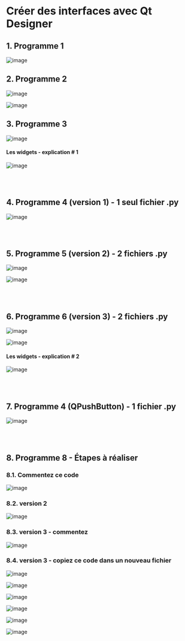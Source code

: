 # Créer des interfaces avec Qt Designer

## 1. Programme 1

![image](https://github.com/user-attachments/assets/fc7632cd-a366-41ce-91eb-055a05b43d9e)


## 2. Programme 2

![image](https://github.com/user-attachments/assets/869acc7a-4e22-4dab-9226-56f769725bcc)

![image](https://github.com/user-attachments/assets/11752983-fa1f-4014-ba52-fd2af00184c9)


## 3. Programme 3

![image](https://github.com/user-attachments/assets/df4fc788-a490-471d-8e05-d3b1e03bdc3c)


#### Les widgets - explication # 1

![image](https://github.com/user-attachments/assets/d2d7cfd4-2dc8-4741-9799-f138bc255868)


<br/>
<br/>

## 4. Programme 4 (version 1) - 1 seul fichier .py

![image](https://github.com/user-attachments/assets/0e7bcb18-79b2-4bad-aa27-2daa23909987)

<br/>
<br/>

## 5. Programme 5 (version 2) - 2 fichiers .py

![image](https://github.com/user-attachments/assets/83a62ca1-3c74-447e-a4dc-af22f40ff74b)

![image](https://github.com/user-attachments/assets/2dc4a6ee-f2e4-4f54-a924-433d93c7b215)


<br/>
<br/>

## 6. Programme 6 (version 3) - 2 fichiers .py

![image](https://github.com/user-attachments/assets/696fb849-a503-442a-99aa-0c784cbac059)


![image](https://github.com/user-attachments/assets/150d01dc-d546-41b0-9b9d-91739ac4ad4f)


#### Les widgets - explication # 2

![image](https://github.com/user-attachments/assets/8ae9f706-7727-4c92-882b-7d30a4087647)



<br/>
<br/>

## 7. Programme 4 (QPushButton) - 1 fichier .py

![image](https://github.com/user-attachments/assets/65903829-efe9-4562-b404-52a86cee7059)


<br/>
<br/>

## 8. Programme 8 - Étapes à réaliser

### 8.1. Commentez ce code

![image](https://github.com/user-attachments/assets/bc9065c7-a63a-49e9-8847-9a74274e12fb)


### 8.2. version 2 

![image](https://github.com/user-attachments/assets/6d174fdc-a89a-4143-b5ff-948c7d3f5125)


### 8.3. version 3 - commentez 

![image](https://github.com/user-attachments/assets/d5fa538b-2878-44ba-8332-cd228091b60e)



### 8.4. version 3 - copiez ce code dans un nouveau fichier 


![image](https://github.com/user-attachments/assets/99be1057-d803-44f2-816f-4d32881563c4)


![image](https://github.com/user-attachments/assets/f2b25d97-ef86-4243-8c75-da5d8499778f)


![image](https://github.com/user-attachments/assets/0db5cdd5-1bf2-45be-a85d-8fe63fcdbc07)

![image](https://github.com/user-attachments/assets/486c8d59-2610-4595-a803-6fac0f93df11)

![image](https://github.com/user-attachments/assets/96c3392c-d4c4-4ac5-aca4-c244887c969a)

![image](https://github.com/user-attachments/assets/bbbec20f-4ab2-4467-9a60-dfc47dd93486)











